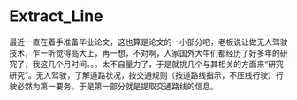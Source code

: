 Extract_Line
============
最近一直在着手准备毕业论文，这也算是论文的一小部分吧，老板说让做无人驾驶技术，乍一听觉得高大上，再一想，不对啊，人家国外大牛们都经历了好多年的研究了，我这几个月时间。。。太不自量力了，于是就挑几个与其相关的方面来“研究研究”。无人驾驶，了解道路状况，按交通规则（按道路线指示，不压线行驶）行驶必然为第一要务。于是第一部分就是提取交通路线的信息。

